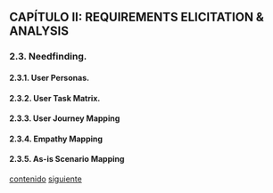 ## CAPÍTULO II: REQUIREMENTS ELICITATION & ANALYSIS

### 2.3. Needfinding.
#### 2.3.1. User Personas.
#### 2.3.2. User Task Matrix.
#### 2.3.3. User Journey Mapping
#### 2.3.4. Empathy Mapping
#### 2.3.5. As-is Scenario Mapping

[contenido](../contenido.md)
[siguiente](../capitulo3/3.1-to-be-scenario-mapping.md)
